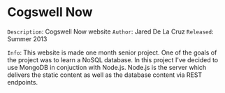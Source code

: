 Cogswell Now
===========

`Description`: 	Cogswell Now website
`Author`: 		Jared De La Cruz
`Released`:		Summer 2013

`Info`: This website is made one month senior project. One of the goals of the project was to learn a NoSQL database. In this project I've decided to use MongoDB in conjuction with Node.js. Node.js is the server which delivers the static content as well as the database content via REST endpoints. 
